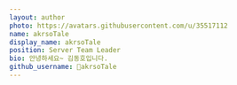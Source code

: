 ```yaml
---
layout: author
photo: https://avatars.githubusercontent.com/u/35517112
name: akrsoTale
display_name: akrsoTale
position: Server Team Leader
bio: 안녕하세요~ 김동호입니다.
github_username: akrsoTale
---  
```

